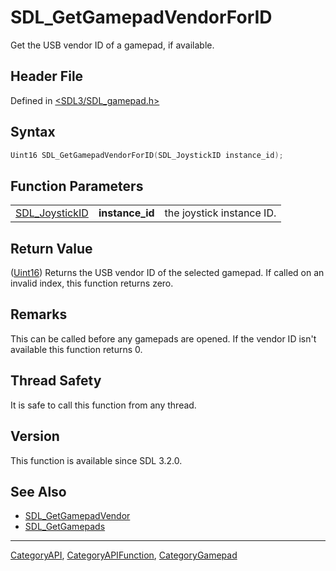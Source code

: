 # SDL_GetGamepadVendorForID

Get the USB vendor ID of a gamepad, if available.

## Header File

Defined in [<SDL3/SDL_gamepad.h>](https://github.com/libsdl-org/SDL/blob/main/include/SDL3/SDL_gamepad.h)

## Syntax

```c
Uint16 SDL_GetGamepadVendorForID(SDL_JoystickID instance_id);
```

## Function Parameters

|                                  |                 |                           |
| -------------------------------- | --------------- | ------------------------- |
| [SDL_JoystickID](SDL_JoystickID) | **instance_id** | the joystick instance ID. |

## Return Value

([Uint16](Uint16)) Returns the USB vendor ID of the selected gamepad. If
called on an invalid index, this function returns zero.

## Remarks

This can be called before any gamepads are opened. If the vendor ID isn't
available this function returns 0.

## Thread Safety

It is safe to call this function from any thread.

## Version

This function is available since SDL 3.2.0.

## See Also

- [SDL_GetGamepadVendor](SDL_GetGamepadVendor)
- [SDL_GetGamepads](SDL_GetGamepads)

----
[CategoryAPI](CategoryAPI), [CategoryAPIFunction](CategoryAPIFunction), [CategoryGamepad](CategoryGamepad)

